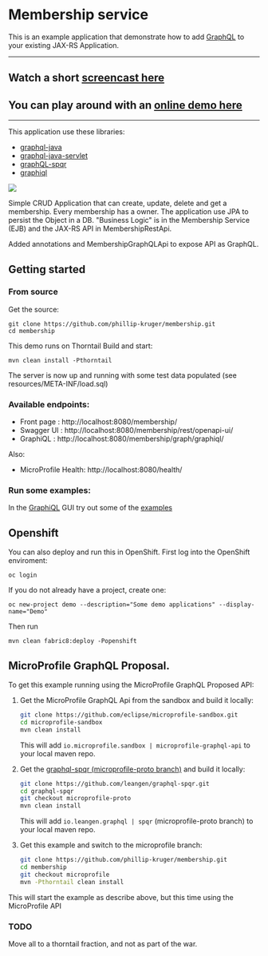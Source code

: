 # Membership service

This is an example application that demonstrate how to add [GraphQL](http://facebook.github.io/graphql) to your existing JAX-RS Application.

***
## Watch a short [screencast here](http://bit.ly/gql-screencast)
## You can play around with an [online demo here](http://bit.ly/gql-demonstration)
***

This application use these libraries:

* [graphql-java](https://github.com/graphql-java/graphql-java)
* [graphql-java-servlet](https://github.com/graphql-java/graphql-java-servlet)
* [graphQL-spqr](https://github.com/leangen/GraphQL-SPQR)
* [graphiql](https://github.com/graphql/graphiql)


![](https://raw.githubusercontent.com/phillip-kruger/membership/master/membership.png)

Simple CRUD Application that can create, update, delete and get a membership. Every membership has a owner. The application use JPA to persist the Object in a DB.
"Business Logic" is in the Membership Service (EJB) and the JAX-RS API in MembershipRestApi.

Added annotations and MembershipGraphQLApi to expose API as GraphQL.

## Getting started

### From source

Get the source:

    git clone https://github.com/phillip-kruger/membership.git
    cd membership


This demo runs on Thorntail
Build and start:

    mvn clean install -Pthorntail

The server is now up and running with some test data populated (see resources/META-INF/load.sql)

### Available endpoints:

* Front page : http://localhost:8080/membership/
* Swagger UI : http://localhost:8080/membership/rest/openapi-ui/
* GraphiQL   : http://localhost:8080/membership/graph/graphiql/

Also:

* MicroProfile Health: http://localhost:8080/health/

### Run some examples:

In the [GraphiQL](http://localhost:8080/membership/graph/graphiql/) GUI try out some of the [examples](EXAMPLE.md)

## Openshift

You can also deploy and run this in OpenShift.
First log into the OpenShift enviroment:

    oc login
    
If you do not already have a project, create one:

    oc new-project demo --description="Some demo applications" --display-name="Demo"

Then run 

    mvn clean fabric8:deploy -Popenshift


## MicroProfile GraphQL Proposal.

To get this example running using the MicroProfile GraphQL Proposed API:

1. Get the MicroProfile GraphQL Api from the sandbox and build it locally:

    ```bash
    git clone https://github.com/eclipse/microprofile-sandbox.git
    cd microprofile-sandbox
    mvn clean install
    ```
    This will add ```io.microprofile.sandbox | microprofile-graphql-api``` to your local maven repo.

1. Get the [graphql-spqr (microprofile-proto branch)](https://github.com/leangen/graphql-spqr/tree/microprofile-proto) and build it locally:

    ```bash
    git clone https://github.com/leangen/graphql-spqr.git
    cd graphql-spqr
    git checkout microprofile-proto
    mvn clean install
    ```
    This will add ```io.leangen.graphql | spqr``` (microprofile-proto branch) to your local maven repo.

1. Get this example and switch to the microprofile branch:

    ```bash
    git clone https://github.com/phillip-kruger/membership.git
    cd membership
    git checkout microprofile
    mvn -Pthorntail clean install
    ```

This will start the example as describe above, but this time using the MicroProfile API

### TODO

Move all to a thorntail fraction, and not as part of the war.
